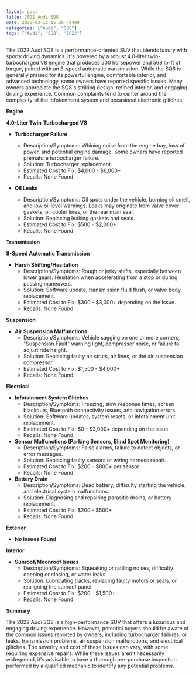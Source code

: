 ```yaml
---
layout: post
title: 2022 Audi SQ8
date: 2025-03-12 15:26 -0400
categories: ["Audi", "SQ8"]
tags: ["Audi", "SQ8", "2022"]
---
```

The 2022 Audi SQ8 is a performance-oriented SUV that blends luxury with sporty driving dynamics. It's powered by a robust 4.0-liter twin-turbocharged V8 engine that produces 500 horsepower and 568 lb-ft of torque, paired with an 8-speed automatic transmission. While the SQ8 is generally praised for its powerful engine, comfortable interior, and advanced technology, some owners have reported specific issues. Many owners appreciate the SQ8's striking design, refined interior, and engaging driving experience. Common complaints tend to center around the complexity of the infotainment system and occasional electronic glitches.

**Engine**

**4.0-Liter Twin-Turbocharged V8**
* **Turbocharger Failure**
    * Description/Symptoms: Whining noise from the engine bay, loss of power, and potential engine damage. Some owners have reported premature turbocharger failure.
    * Solution: Turbocharger replacement.
    * Estimated Cost to Fix: $4,000 - $6,000+
    * Recalls: None Found

* **Oil Leaks**
    * Description/Symptoms: Oil spots under the vehicle, burning oil smell, and low oil level warnings. Leaks may originate from valve cover gaskets, oil cooler lines, or the rear main seal.
    * Solution: Replacing leaking gaskets and seals.
    * Estimated Cost to Fix: $500 - $2,000+
    * Recalls: None Found

**Transmission**

**8-Speed Automatic Transmission**
* **Harsh Shifting/Hesitation**
    * Description/Symptoms: Rough or jerky shifts, especially between lower gears. Hesitation when accelerating from a stop or during passing maneuvers.
    * Solution: Software update, transmission fluid flush, or valve body replacement.
    * Estimated Cost to Fix: $300 - $3,000+ depending on the issue.
    * Recalls: None Found

**Suspension**

* **Air Suspension Malfunctions**
    * Description/Symptoms: Vehicle sagging on one or more corners, "Suspension Fault" warning light, compressor noise, or failure to adjust ride height.
    * Solution: Replacing faulty air struts, air lines, or the air suspension compressor.
    * Estimated Cost to Fix: $1,500 - $4,000+
    * Recalls: None Found

**Electrical**

* **Infotainment System Glitches**
    * Description/Symptoms: Freezing, slow response times, screen blackouts, Bluetooth connectivity issues, and navigation errors.
    * Solution: Software updates, system resets, or infotainment unit replacement.
    * Estimated Cost to Fix: $0 - $2,000+ depending on the issue.
    * Recalls: None Found
* **Sensor Malfunctions (Parking Sensors, Blind Spot Monitoring)**
    * Description/Symptoms: False alarms, failure to detect objects, or error messages.
    * Solution: Replacing faulty sensors or wiring harness repair.
    * Estimated Cost to Fix: $200 - $800+ per sensor
    * Recalls: None Found
* **Battery Drain**
    * Description/Symptoms: Dead battery, difficulty starting the vehicle, and electrical system malfunctions.
    * Solution: Diagnosing and repairing parasitic drains, or battery replacement.
    * Estimated Cost to Fix: $200 - $500+
    * Recalls: None Found

**Exterior**

* **No Issues Found**

**Interior**

* **Sunroof/Moonroof Issues**
    * Description/Symptoms: Squeaking or rattling noises, difficulty opening or closing, or water leaks.
    * Solution: Lubricating tracks, replacing faulty motors or seals, or realigning the sunroof panel.
    * Estimated Cost to Fix: $200 - $1,500+
    * Recalls: None Found

**Summary**

The 2022 Audi SQ8 is a high-performance SUV that offers a luxurious and engaging driving experience. However, potential buyers should be aware of the common issues reported by owners, including turbocharger failures, oil leaks, transmission problems, air suspension malfunctions, and electrical glitches. The severity and cost of these issues can vary, with some requiring expensive repairs. While these issues aren't necessarily widespread, it's advisable to have a thorough pre-purchase inspection performed by a qualified mechanic to identify any potential problems.

